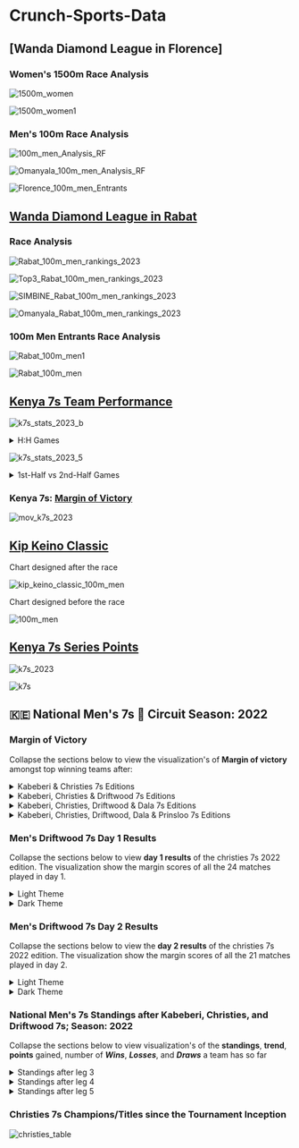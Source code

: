 # Crunch-Sports-Data

## [Wanda Diamond League in Florence]

### Women's 1500m Race Analysis

![1500m_women](https://github.com/manassehoduor/Crunch-Sports-Data/assets/20558188/5ca16dff-4772-4049-bb01-8c1ff375b465)

![1500m_women1](https://github.com/manassehoduor/Crunch-Sports-Data/assets/20558188/fd352c23-d0bf-43bd-8a43-21fd80a50a5a)

### Men's 100m Race Analysis

![100m_men_Analysis_RF](https://github.com/manassehoduor/Crunch-Sports-Data/assets/20558188/7f86f62b-53c3-4804-8235-ee4c5a2fa959)

![Omanyala_100m_men_Analysis_RF](https://github.com/manassehoduor/Crunch-Sports-Data/assets/20558188/ac0a1b11-3a70-4782-949d-91db1bf59e84)

![Florence_100m_men_Entrants](https://github.com/manassehoduor/Crunch-Sports-Data/assets/20558188/d3f1a247-6ba5-4446-82cf-26f6fcffd1bb)

## [Wanda Diamond League in Rabat](https://github.com/manassehoduor/Crunch-Sports-Data/tree/main/Track%20%26%20Field%20Sports/Men/100%20m)

### Race Analysis

![Rabat_100m_men_rankings_2023](https://github.com/manassehoduor/Crunch-Sports-Data/assets/20558188/07cfa635-fa36-4b3b-bd7c-32b04b8e96ff)


![Top3_Rabat_100m_men_rankings_2023](https://github.com/manassehoduor/Crunch-Sports-Data/assets/20558188/0312788c-cb3b-45d4-9674-45a7ce8372b2)


![SIMBINE_Rabat_100m_men_rankings_2023](https://github.com/manassehoduor/Crunch-Sports-Data/assets/20558188/a7bcf3b8-cb3b-4317-ac0a-d2eff21fd8ec)


![Omanyala_Rabat_100m_men_rankings_2023](https://github.com/manassehoduor/Crunch-Sports-Data/assets/20558188/702b3f76-8d92-4994-805b-c499cfd014e2)

### 100m Men Entrants Race Analysis

![Rabat_100m_men1](https://github.com/manassehoduor/Crunch-Sports-Data/assets/20558188/d8373028-3afa-4af7-b5cc-c3a94c095b7f)

![Rabat_100m_men](https://github.com/manassehoduor/Crunch-Sports-Data/assets/20558188/c7e4e2f6-9e14-477b-bbd1-567d65d96486)

## [Kenya 7s Team Performance](https://github.com/manassehoduor/Crunch-Sports-Data/tree/main/Kenya_7s/Season_2023)

![k7s_stats_2023_b](https://github.com/manassehoduor/Crunch-Sports-Data/assets/20558188/cd43b54e-a4d2-4a7c-bfbe-97ed68865490)

<details><summary>H:H Games</summary>

![k7s_stats_2023_a](https://github.com/manassehoduor/Crunch-Sports-Data/assets/20558188/791d6678-bfbf-463d-b66c-e1fad55f33da)

</details>

![k7s_stats_2023_5](https://github.com/manassehoduor/Crunch-Sports-Data/assets/20558188/5e4e00da-c1cf-4bec-97fc-4217a124732d)

<details><summary>1st-Half vs 2nd-Half Games</summary>

![k7s_stats_2023_1](https://github.com/manassehoduor/Crunch-Sports-Data/assets/20558188/58fd9b96-f9d8-4691-9eda-cc611f4f61f1)
![k7s_stats_2023_2](https://github.com/manassehoduor/Crunch-Sports-Data/assets/20558188/9b0e4bac-fc88-40b7-9aab-531d84d49ab1)
![k7s_stats_2023_3](https://github.com/manassehoduor/Crunch-Sports-Data/assets/20558188/983f145e-b723-4986-b143-59e6b13befcc)
![k7s_stats_2023_4](https://github.com/manassehoduor/Crunch-Sports-Data/assets/20558188/80c18ecc-816f-4eee-9baa-ff213bb8b159)
![k7s_stats_2023_6](https://github.com/manassehoduor/Crunch-Sports-Data/assets/20558188/9e637218-8653-4aa1-a9b3-79a7048dcdea)
 
</details>

### Kenya 7s: [Margin of Victory]((https://github.com/manassehoduor/Crunch-Sports-Data/tree/main/Kenya_7s/Season_2023))

![mov_k7s_2023](https://github.com/manassehoduor/Crunch-Sports-Data/assets/20558188/31a9c9ac-6c58-4a97-9b35-5ec4fd64e3b7)

## [Kip Keino Classic](https://github.com/manassehoduor/Crunch-Sports-Data/tree/main/Track%20%26%20Field%20Sports/Men/100%20m)

Chart designed after the race

![kip_keino_classic_100m_men](https://github.com/manassehoduor/Crunch-Sports-Data/assets/20558188/213e4685-9323-4612-8dad-7226e287ae2f)

Chart designed before the race

![100m_men](https://github.com/manassehoduor/Crunch-Sports-Data/assets/20558188/307045fc-9d89-4df9-b7cb-42c603206243)

## [Kenya 7s Series Points](https://github.com/manassehoduor/Crunch-Sports-Data/tree/main/Kenya_7s/Season_2023)

![k7s_2023](https://github.com/manassehoduor/Crunch-Sports-Data/assets/20558188/d0a5c176-ad4b-4a1a-9ddd-e8fc8e3e7060)

![k7s](https://github.com/manassehoduor/Crunch-Sports-Data/assets/20558188/31fa1ffd-de8c-458b-aa68-8cf82a5bafe9)

## :kenya: National Men's 7s :rugby_football: Circuit Season: 2022

### Margin of Victory

Collapse the sections below to view the visualization's of **Margin of victory** amongst top winning teams after:

<details><summary>Kabeberi & Christies 7s Editions</summary>
  
![#Margin of Victory](https://user-images.githubusercontent.com/20558188/174490282-ced7842b-0811-4226-8b6d-62918f4df1dc.png)
  
</details>

<details><summary>Kabeberi, Christies & Driftwood 7s Editions</summary> 
  
![#Margin of Victory#3](https://user-images.githubusercontent.com/20558188/175767561-0f401dd7-d53f-4e19-8fbf-d7d3e812272f.png)
  
</details>

<details><summary>Kabeberi, Christies, Driftwood & Dala 7s Editions</summary>
  
![#Margin of Victory#4](https://user-images.githubusercontent.com/20558188/177976668-cd3e03f8-519a-4dd9-8c78-069d13f59892.png)
  
</details>

<details><summary>Kabeberi, Christies, Driftwood, Dala & Prinsloo 7s Editions</summary>
  
![#Margin of Victory#5](https://user-images.githubusercontent.com/20558188/178668239-18e28694-3d0c-4ca2-a6ab-bab69780dda1.png)
  
</details>

### Men's Driftwood 7s Day 1 Results

Collapse the sections below to view **day 1 results** of the christies 7s 2022 edition. The visualization show the margin scores of all the 24 matches played in day 1.

<details><summary>Light Theme</summary>

![2022_Driftwood7s_D1](https://user-images.githubusercontent.com/20558188/174490398-8453cc02-da4a-4c80-a564-62cd1dbbfd9f.png)

</details>

<details><summary>Dark Theme</summary>

![2022_Driftwood7s_D2](https://user-images.githubusercontent.com/20558188/174490410-a01dfc97-1c43-4378-9313-1e49580df038.png)

</details>

### Men's Driftwood 7s Day 2 Results

Collapse the sections below to view the **day 2 results** of the christies 7s 2022 edition. The visualization show the margin scores of all the 21 matches played in day 2.

<details><summary>Light Theme</summary>

![2022_Driftwood7s_D2_f](https://user-images.githubusercontent.com/20558188/174519029-b095458c-7383-498c-ad8a-96a8e75f714e.png)

</details>

<details><summary>Dark Theme</summary>

![2022_Driftwood7s_D2f](https://user-images.githubusercontent.com/20558188/174519049-6f74d6db-dae0-4924-8fe5-d60f571d4929.png)

</details>

### National Men's 7s Standings after Kabeberi, Christies, and Driftwood 7s; Season: 2022

Collapse the sections below to view visualization's of the **standings**, **trend**, **points** gained, number of ***Wins***, ***Losses***, and ***Draws*** a team has so far

<details><summary>Standings after leg 3</summary>
  
![standings_rnd3_A](https://user-images.githubusercontent.com/20558188/175366733-e2a73483-5d1f-431d-9e34-736c2f8b008d.png)

![standings_rnd3_B](https://user-images.githubusercontent.com/20558188/175366748-58da4f46-9d83-45d3-93b6-c28e5bea1dd4.png)

</details>

<details><summary>Standings after leg 4</summary>

![standings_rnd4_A](https://user-images.githubusercontent.com/20558188/177495578-a124fe09-fbd1-4cd2-ba56-d78d039cb039.png)

![standings_rnd4_B](https://user-images.githubusercontent.com/20558188/177495567-9a443771-bb60-44e4-9b21-78d1dfca3372.png)

</details>

<details><summary>Standings after leg 5</summary>

![standings_rnd5_A](https://user-images.githubusercontent.com/20558188/178668569-38cc8171-d06d-4af4-829e-700e576681dc.png)

![standings_rnd5_B](https://user-images.githubusercontent.com/20558188/178668575-2fbc2a03-998d-4afb-b316-4ee28a01ae23.png)

</details>

### Christies 7s Champions/Titles since the Tournament Inception

![christies_table](https://user-images.githubusercontent.com/20558188/175368160-0f04b78e-4811-4b4b-ac1d-aeaeb0601b7c.png)


